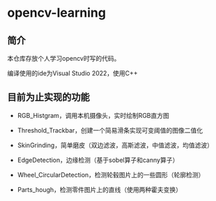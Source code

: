 # opencv-learning

## 简介

本仓库存放个人学习opencv时写的代码。

编译使用的ide为Visual Studio 2022，使用C++

## 目前为止实现的功能

- RGB_Histgram，调用本机摄像头，实时绘制RGB直方图

- Threshold_Trackbar，创建一个简易滑条实现可变阈值的图像二值化

- SkinGrinding，简单磨皮（双边滤波，高斯滤波，中值滤波，均值滤波）

- EdgeDetection，边缘检测（基于sobel算子和canny算子）

- Wheel_CircularDetection，检测轮毂图片上的一些圆形（轮廓检测）

- Parts_hough，检测零件图片上的直线（使用两种霍夫变换）
